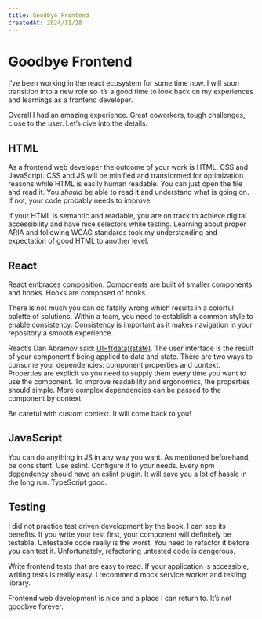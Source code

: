 ```yaml
---
title: Goodbye Frontend
createdAt: 2024/11/28
---
```


# Goodbye Frontend

I’ve been working in the react ecosystem for some time now.
I will soon transition into a new role so it’s a good time to look back on my experiences and learnings as a frontend developer.

Overall I had an amazing experience. Great coworkers, tough challenges, close to the user. Let’s dive into the details.

## HTML

As a frontend web developer the outcome of your work is HTML, CSS and JavaScript.
CSS and JS will be minified and transformed for optimization reasons while HTML is easily human readable.
You can just open the file and read it.
You _should_ be able to read it and understand what is going on.
If not, your code probably needs to improve.

If your HTML is semantic and readable, you are on track to achieve digital accessibility and have nice selectors while testing.
Learning about proper ARIA and following WCAG standards took my understanding and expectation of good HTML to another level.

## React

React embraces composition.
Components are built of smaller components and hooks.
Hooks are composed of hooks.

There is not much you can do fatally wrong which results in a colorful palette of solutions.
Within a team, you need to establish a common style to enable consistency.
Consistency is important as it makes navigation in your repository a smooth experience.

React’s Dan Abramov said: [UI=f(data)(state)](https://overreacted.io/the-two-reacts/).
The user interface is the result of your component f being applied to data and state.
There are two ways to consume your dependencies: component properties and context.
Properties are explicit so you need to supply them every time you want to use the component.
To improve readability and ergonomics, the properties should simple.
More complex dependencies can be passed to the component by context.

Be careful with custom context.
It will come back to you!

## JavaScript

You can do anything in JS in any way you want.
As mentioned beforehand, be consistent.
Use eslint. Configure it to your needs.
Every npm dependency should have an eslint plugin.
It will save you a lot of hassle in the long run.
TypeScript good.

## Testing

I did not practice test driven development by the book.
I can see its benefits.
If you write your test first, your component will definitely be testable.
Untestable code really is the worst.
You need to refactor it before you can test it.
Unfortunately, refactoring untested code is dangerous.

Write frontend tests that are easy to read.
If your application is accessible, writing tests is really easy.
I recommend mock service worker and testing library.

Frontend web development is nice and a place I can return to. It’s not goodbye forever.
